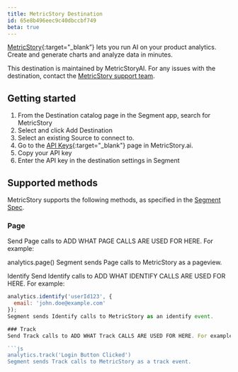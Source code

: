 ```yaml
---
title: MetricStory Destination
id: 65e8b496eec9c40dbccbf749
beta: true
---
```


[MetricStory](https://www.metricstory.ai){:target="_blank”} lets you run AI on your product analytics. Create and generate charts and analyze data in minutes.

This destination is maintained by MetricStoryAI. For any issues with the destination, contact the [MetricStory support team](support@metricstory.a).

## Getting started
1. From the Destination catalog page in the Segment app, search for MetricStory
2. Select and click Add Destination
3. Select an existing Source to connect to.
4.  Go to the [API Keys](https://www.metricstory.ai/account/apikeys){:target="_blank"} page in MetricStory.ai.
5. Copy your API key
6. Enter the API key in the destination settings in Segment

## Supported methods
MetricStory supports the following methods, as specified in the [Segment Spec](/docs/connections/spec).

### Page
Send Page calls to ADD WHAT PAGE CALLS ARE USED FOR HERE. For example:

analytics.page()
Segment sends Page calls to MetricStory as a pageview.

Identify
Send Identify calls to ADD WHAT IDENTIFY CALLS ARE USED FOR HERE. For example:

```js
analytics.identify('userId123', {
  email: 'john.doe@example.com'
});
Segment sends Identify calls to MetricStory as an identify event.

### Track
Send Track calls to ADD WHAT Track CALLS ARE USED FOR HERE. For example:

```js
analytics.track('Login Button Clicked')
Segment sends Track calls to MetricStory as a track event.
